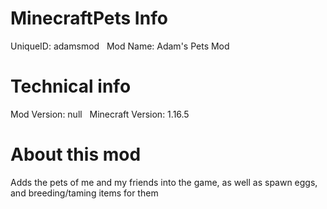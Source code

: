 # MinecraftPets Info
UniqueID: adamsmod &nbsp;
Mod Name: Adam's Pets Mod &nbsp;


# Technical info
Mod Version: null &nbsp;
Minecraft Version: 1.16.5 &nbsp;


# About this mod
Adds the pets of me and my friends into the game, as well as spawn eggs, and breeding/taming items for them

